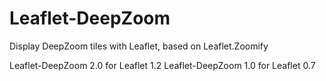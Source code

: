 Leaflet-DeepZoom
================
Display DeepZoom tiles with Leaflet, based on Leaflet.Zoomify

Leaflet-DeepZoom 2.0 for Leaflet 1.2
Leaflet-DeepZoom 1.0 for Leaflet 0.7